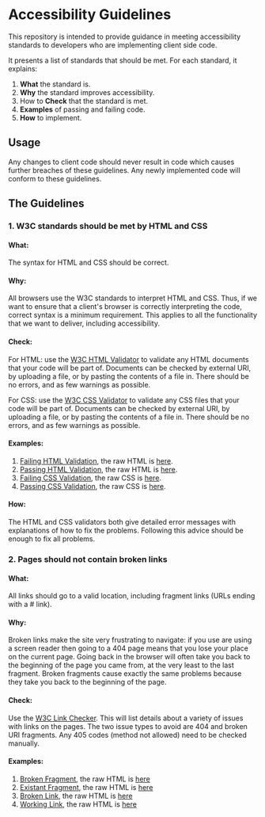 # Accessibility Guidelines

This repository is intended to provide guidance in meeting accessibility standards to developers who are implementing 
client side code.

It presents a list of standards that should be met. For each standard, it explains:

1. **What** the standard is.
2. **Why** the standard improves accessibility.
3. How to **Check** that the standard is met.
4. **Examples** of passing and failing code.
5. **How** to implement.


## Usage

Any changes to client code should never result in code which causes further breaches of these guidelines.
Any newly implemented code will conform to these guidelines.


## The Guidelines

### 1. W3C standards should be met by HTML and CSS

#### What:

The syntax for HTML and CSS should be correct.


#### Why:

All browsers use the W3C standards to interpret HTML and CSS. Thus, if we want to ensure that a client's browser
is correctly interpreting the code, correct syntax is a minimum requirement. This applies to all the functionality
that we want to deliver, including accessibility.
  
  
#### Check:

For HTML: use the [W3C HTML Validator] to validate any HTML documents that your code will be part of. Documents can be 
checked by external URI, by uploading a file, or by pasting the contents of a file in. There should be no errors, and
as few warnings as possible.

For CSS: use the [W3C CSS Validator] to validate any CSS files that your code will be part of. Documents can be checked
 by external URI, by uploading a file, or by pasting the contents of a file in. There should be no errors, and as few
 warnings as possible.
 
 
#### Examples: 
 
1. [Failing HTML Validation], the raw HTML is [here][Failing HTML].
1. [Passing HTML Validation], the raw HTML is [here][Passing HTML].
1. [Failing CSS Validation], the raw CSS is [here][Failing CSS].
1. [Passing CSS Validation], the raw CSS is [here][Passing CSS].


#### How:

The HTML and CSS validators both give detailed error messages with explanations of how to fix the problems. Following
this advice should be enough to fix all problems.



### 2. Pages should not contain broken links

#### What:

All links should go to a valid location, including fragment links (URLs ending with a # link).


#### Why: 

Broken links make the site very frustrating to navigate: if you use are using a screen reader then going to a 404 page 
means that you lose your place on the current page. Going back in the browser will often take you back to the 
beginning of the page you came from, at the very least to the last fragment. Broken fragments cause exactly the same
problems because they take you back to the beginning of the page.


#### Check:

Use the [W3C Link Checker]. This will list details about a variety of issues with links on the pages. The two issue
types to avoid are 404 and broken URI fragments. Any 405 codes (method not allowed) need to be checked manually.
 

#### Examples:

1. [Broken Fragment], the raw HTML is [here][Broken Fragment HTML]
1. [Existant Fragment], the raw HTML is [here][Existant Fragment]
1. [Broken Link], the raw HTML is [here][Broken Link HTML]
1. [Working Link], the raw HTML is [here][Working Link HTML]


<!-- REFERENCES -->
<!-- ======================================================================== -->
<!--                            VALIDATION                                    -->
<!-- ======================================================================== -->
[W3C HTML Validator]: http://validator.w3.org/
[W3C CSS Validator]: http://jigsaw.w3.org/css-validator/
[Failing HTML Validation]: http://validator.w3.org/check?uri=http%3A%2F%2Fandybry.github.io%2Faccessibility-guidelines%2Fexamples%2FW3C%2520standards%2520should%2520be%2520met%2520by%2520HTML%2520and%2520CSS%2Ffailing.html&charset=%28detect+automatically%29&doctype=Inline&group=0
[Failing HTML]: https://raw.githubusercontent.com/andybry/accessibility-guidelines/gh-pages/examples/W3C%20standards%20should%20be%20met%20by%20HTML%20and%20CSS/failing.html
[Passing HTML Validation]: http://validator.w3.org/check?uri=http%3A%2F%2Fandybry.github.io%2Faccessibility-guidelines%2Fexamples%2FW3C%2520standards%2520should%2520be%2520met%2520by%2520HTML%2520and%2520CSS%2Fpassing.html&charset=%28detect+automatically%29&doctype=Inline&group=0
[Passing HTML]: https://raw.githubusercontent.com/andybry/accessibility-guidelines/gh-pages/examples/W3C%20standards%20should%20be%20met%20by%20HTML%20and%20CSS/passing.html
[Failing CSS Validation]: http://jigsaw.w3.org/css-validator/validator?uri=http%3A%2F%2Fandybry.github.io%2Faccessibility-guidelines%2Fexamples%2FW3C%2520standards%2520should%2520be%2520met%2520by%2520HTML%2520and%2520CSS%2Ffailing.css&profile=css3&usermedium=all&warning=1&vextwarning=&lang=en
[Failing CSS]: http://andybry.github.io/accessibility-guidelines/examples/W3C%20standards%20should%20be%20met%20by%20HTML%20and%20CSS/failing.css
[Passing CSS Validation]: http://jigsaw.w3.org/css-validator/validator?uri=http%3A%2F%2Fandybry.github.io%2Faccessibility-guidelines%2Fexamples%2FW3C%2520standards%2520should%2520be%2520met%2520by%2520HTML%2520and%2520CSS%2Fpassing.css&profile=css3&usermedium=all&warning=1&vextwarning=&lang=en
[Passing CSS]: http://andybry.github.io/accessibility-guidelines/examples/W3C%20standards%20should%20be%20met%20by%20HTML%20and%20CSS/passing.css

<!-- ======================================================================== -->
<!--                            BROKEN LINKS                                  -->
<!-- ======================================================================== -->
[W3C Link Checker]: http://validator.w3.org/checklink
[Broken Fragment]: http://validator.w3.org/checklink?uri=http%3A%2F%2Fwww.arbryant101.com%2Faccessibility-guidelines%2Fexamples%2FPages%2520should%2520not%2520contain%2520broken%2520links%2Fbroken_fragment.html&hide_type=all&depth=&check=Check
[Broken Fragment HTML]: http://www.arbryant101.com/accessibility-guidelines/examples/Pages%20should%20not%20contain%20broken%20links/broken_fragment.html
[Existant Fragment]: http://validator.w3.org/checklink?uri=http%3A%2F%2Fwww.arbryant101.com%2Faccessibility-guidelines%2Fexamples%2FPages%2520should%2520not%2520contain%2520broken%2520links%2Fexistant_fragment.html&hide_type=all&depth=&check=Check 
[Existant Fragment HTML]: http://www.arbryant101.com/accessibility-guidelines/examples/Pages%20should%20not%20contain%20broken%20links/existant_fragment.html
[Broken Link]: http://validator.w3.org/checklink?uri=http%3A%2F%2Fwww.arbryant101.com%2Faccessibility-guidelines%2Fexamples%2FPages%2520should%2520not%2520contain%2520broken%2520links%2Fbroken_link.html&hide_type=all&depth=&check=Check
[Broken Link HTML]: http://www.arbryant101.com/accessibility-guidelines/examples/Pages%20should%20not%20contain%20broken%20links/broken_link.html
[Working Link]: http://validator.w3.org/checklink?uri=http%3A%2F%2Fwww.arbryant101.com%2Faccessibility-guidelines%2Fexamples%2FPages%2520should%2520not%2520contain%2520broken%2520links%2Fworking_link.html&hide_type=all&depth=&check=Check 
[Working Link HTML]: http://www.arbryant101.com/accessibility-guidelines/examples/Pages%20should%20not%20contain%20broken%20links/working_link.html 
 

